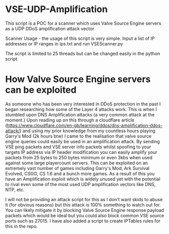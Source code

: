 # VSE-UDP-Amplification

This script is a POC for a scanner which uses Valve Source Engine servers as a UDP DDoS amplification attack vector

Scanner Usage - the usage of this script is very simple. Input a list of IP addresses or IP ranges in ips.txt and run VSEScanner.py

The script is limited to 25 threads but can be changed easily in the python script

# How Valve Source Engine servers can be exploited

As someone who has been very interested in DDoS protection in the past I began researching how some of the Layer 4 attacks work. This is when I stumbled upon DNS Amplification attacks (a very common attack at the moment.) Upon reading up on this through a cloudflare article (https://www.cloudflare.com/en-gb/learning/ddos/dns-amplification-ddos-attack/) and using my prior knowledge from my countless hours playing Garry's Mod (2k hours btw) I came to the realisation that valve source engine queries could easily be used in an amplification attack. By sending VSE ping packets and VSE server info packets whilst spoofing to your targets IP address via IP header modification you can easily amplify your packets from 25 bytes to 250 bytes minimum or even 3kbs when used against some large playercount servers. This can be exploited on an extremely vast number of games including Garry's Mod, Ark Survival Evolved, CSGO, CS 1.6 and a bunch more games. As a result of this you have an Amplification exploit which is widely unused yet with the potential to rival even some of the most used UDP amplification vectors like DNS, NTP, etc.

I will not be providing an attack script for this as I don't want skids to abuse it (for obvious reasons) but this attack is 100% something to watch out for. You can likely mitigate it by blocking Valve Source Engine response payload packets which would be ideal but you could also block common VSE source ports such as 27015. I have also added a script to create IPTables rules for this in the repo.
